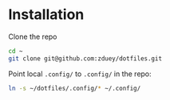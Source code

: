# Installation

Clone the repo

```bash
cd ~
git clone git@github.com:zduey/dotfiles.git
```

Point local `.config/` to `.config/` in the repo:

```bash
ln -s ~/dotfiles/.config/* ~/.config/
```

